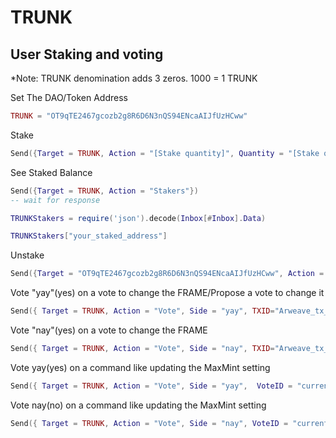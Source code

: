# TRUNK
## User Staking and voting
*Note: TRUNK denomination adds 3 zeros. 1000 = 1 TRUNK

Set The DAO/Token Address

```lua
TRUNK = "OT9qTE2467gcozb2g8R6D6N3nQS94ENcaAIJfUzHCww"
```

Stake

```lua
Send({Target = TRUNK, Action = "[Stake quantity]", Quantity = "[Stake quantity]"})
```
See Staked Balance

```lua
Send({Target = TRUNK, Action = "Stakers"})
-- wait for response

TRUNKStakers = require('json').decode(Inbox[#Inbox].Data)

TRUNKStakers["your_staked_address"]
```
Unstake

```lua
Send({Target = "OT9qTE2467gcozb2g8R6D6N3nQS94ENcaAIJfUzHCww", Action = "Unstake", Quantity = "[Unstake quantity]" })
```
Vote "yay"(yes) on a vote to change the FRAME/Propose a vote to change it

```lua
Send({ Target = TRUNK, Action = "Vote", Side = "yay", TXID="Arweave_tx_ID_here"})
```
Vote "nay"(yes) on a vote to change the FRAME

```lua
Send({ Target = TRUNK, Action = "Vote", Side = "nay", TXID="Arweave_tx_ID_here"})
```
Vote yay(yes) on a command like updating the MaxMint setting

```lua
Send({ Target = TRUNK, Action = "Vote", Side = "yay",  VoteID = "current_vote_nonce" })
```
Vote nay(no) on a command like updating the MaxMint setting

```lua
Send({ Target = TRUNK, Action = "Vote", Side = "nay", VoteID = "current_vote_nonce" })
```

